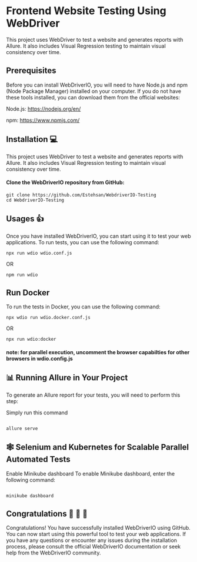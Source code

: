 # Frontend Website Testing Using WebDriver

This project uses WebDriver to test a website and generates reports with Allure. It also includes Visual Regression testing to maintain visual consistency over time.

## Prerequisites

Before you can install WebDriverIO, you will need to have Node.js and npm (Node Package Manager) installed on your computer. If you do not have these tools installed, you can download them from the official websites:

Node.js: https://nodejs.org/en/

npm: https://www.npmjs.com/

## Installation 💻

This project uses WebDriver to test a website and generates reports with Allure. It also includes Visual Regression testing to maintain visual consistency over time.

#### Clone the WebDriverIO repository from GitHub:

```
git clone https://github.com/Estehsan/WebdriverIO-Testing
cd WebdriverIO-Testing
```

## Usages 👍

Once you have installed WebDriverIO, you can start using it to test your web applications. To run tests, you can use the following command:

```
npx run wdio wdio.conf.js
```

OR

```
npm run wdio
```

## Run Docker

To run the tests in Docker, you can use the following command:

```
npx wdio run wdio.docker.conf.js
```

OR

```
npx run wdio:docker
```

#### note: for parallel execution, uncomment the browser capabilties for other browsers in wdio.config.js

## 📊 Running Allure in Your Project

To generate an Allure report for your tests, you will need to perform this step:

Simply run this command

```

allure serve

```

## 🕸️ Selenium and Kubernetes for Scalable Parallel Automated Tests

Enable Minikube dashboard
To enable Minikube dashboard, enter the following command:

```

minikube dashboard

```

## Congratulations 🎉 👏 🥳

Congratulations! You have successfully installed WebDriverIO using GitHub. You can now start using this powerful tool to test your web applications. If you have any questions or encounter any issues during the installation process, please consult the official WebDriverIO documentation or seek help from the WebDriverIO community.

```

```

```

```
